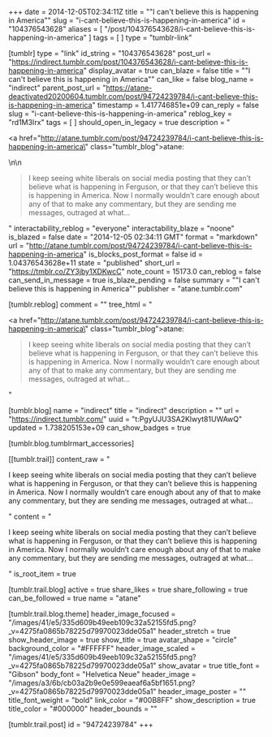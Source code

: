 +++
date = 2014-12-05T02:34:11Z
title = "\"I can't believe this is happening in America\""
slug = "i-cant-believe-this-is-happening-in-america"
id = "104376543628"
aliases = [ "/post/104376543628/i-cant-believe-this-is-happening-in-america" ]
tags = [ ]
type = "tumblr-link"

[tumblr]
type = "link"
id_string = "104376543628"
post_url = "https://indirect.tumblr.com/post/104376543628/i-cant-believe-this-is-happening-in-america"
display_avatar = true
can_blaze = false
title = "\"I can't believe this is happening in America\""
can_like = false
blog_name = "indirect"
parent_post_url = "https://atane-deactivated20200604.tumblr.com/post/94724239784/i-cant-believe-this-is-happening-in-america"
timestamp = 1.417746851e+09
can_reply = false
slug = "i-cant-believe-this-is-happening-in-america"
reblog_key = "rd1M3Irx"
tags = [ ]
should_open_in_legacy = true
description = "<p><a href=\"http://atane.tumblr.com/post/94724239784/i-cant-believe-this-is-happening-in-america\" class=\"tumblr_blog\">atane</a>:</p>\n\n<blockquote><p>I keep seeing white liberals on social media posting that they can’t believe what is happening in Ferguson, or that they can’t believe this is happening in America. Now I normally wouldn’t care enough about any of that to make any commentary, but they are sending me messages, outraged at what&hellip;</p></blockquote>"
interactability_reblog = "everyone"
interactability_blaze = "noone"
is_blazed = false
date = "2014-12-05 02:34:11 GMT"
format = "markdown"
url = "http://atane.tumblr.com/post/94724239784/i-cant-believe-this-is-happening-in-america"
is_blocks_post_format = false
id = 1.04376543628e+11
state = "published"
short_url = "https://tmblr.co/ZY3jby1XDKwcC"
note_count = 15173.0
can_reblog = false
can_send_in_message = true
is_blaze_pending = false
summary = "\"I can't believe this is happening in America\""
publisher = "atane.tumblr.com"

[tumblr.reblog]
comment = ""
tree_html = "<p><a href=\"http://atane.tumblr.com/post/94724239784/i-cant-believe-this-is-happening-in-america\" class=\"tumblr_blog\">atane</a>:</p><blockquote><p>I keep seeing white liberals on social media posting that they can’t believe what is happening in Ferguson, or that they can’t believe this is happening in America. Now I normally wouldn’t care enough about any of that to make any commentary, but they are sending me messages, outraged at what…</p></blockquote>"

[tumblr.blog]
name = "indirect"
title = "indirect"
description = ""
url = "https://indirect.tumblr.com/"
uuid = "t:PgyUJU3SA2Klwyt81UWAwQ"
updated = 1.738205153e+09
can_show_badges = true

[tumblr.blog.tumblrmart_accessories]

[[tumblr.trail]]
content_raw = "<p>I keep seeing white liberals on social media posting that they can’t believe what is happening in Ferguson, or that they can’t believe this is happening in America. Now I normally wouldn’t care enough about any of that to make any commentary, but they are sending me messages, outraged at what…</p>"
content = "<p>I keep seeing white liberals on social media posting that they can&rsquo;t believe what is happening in Ferguson, or that they can&rsquo;t believe this is happening in America. Now I normally wouldn&rsquo;t care enough about any of that to make any commentary, but they are sending me messages, outraged at what&hellip;</p>"
is_root_item = true

[tumblr.trail.blog]
active = true
share_likes = true
share_following = true
can_be_followed = true
name = "atane"

[tumblr.trail.blog.theme]
header_image_focused = "/images/41/e5/335d609b49eeb109c32a52155fd5.png?_v=4275fa0865b78225d79970023dde05a1"
header_stretch = true
show_header_image = true
show_title = true
avatar_shape = "circle"
background_color = "#FFFFFF"
header_image_scaled = "/images/41/e5/335d609b49eeb109c32a52155fd5.png?_v=4275fa0865b78225d79970023dde05a1"
show_avatar = true
title_font = "Gibson"
body_font = "Helvetica Neue"
header_image = "/images/a3/6b/cb03a2b9e0e599eaeaf6a5bf1651.png?_v=4275fa0865b78225d79970023dde05a1"
header_image_poster = ""
title_font_weight = "bold"
link_color = "#00B8FF"
show_description = true
title_color = "#000000"
header_bounds = ""

[tumblr.trail.post]
id = "94724239784"
+++
